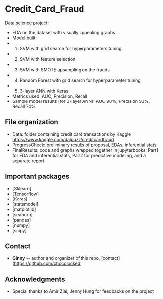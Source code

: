 # Credit_Card_Fraud

Data science project:

* EDA on the dataset with visually appealing graphs 
* Model built: 
* 1. SVM with grid search for hyperparameters tuning
* 2. SVM with feature selection
* 3. SVM with SMOTE upsampling on the frauds
* 4. Random Forest with grid search for hyperparameter tuning
* 5. 3-layer ANN with Keras
* Metrics used: AUC, Precision, Recall 
* Sample model results (for 3-layer ANN):  AUC 98%, Precision 93%, Recall 74%

## File organization

* Data: folder containing credit card transactions by Kaggle <https://www.kaggle.com/dalpozz/creditcardfraud> 
* ProgressCheck: preliminary results of proposal, EDAs, inferential stats
* FinalResults: code and graphs wrapped together in jupyterbooks: Part1 for EDA and inferential stats, Part2 for predictive modeling, and a separate report

## Important packages

* [Sklearn]
* [Tensorflow]
* [Keras] 
* [statsmodel]
* [matplotlib]
* [seaborn]
* [pandas]
* [numpy]
* [scipy]


## Contact

* **Ginny** -- author and organizer of this repo, [contact] (https://github.com/chocolocked)


## Acknowledgments

* Special thanks to Amir Ziai, Jenny Hung for feedbacks on the project 

